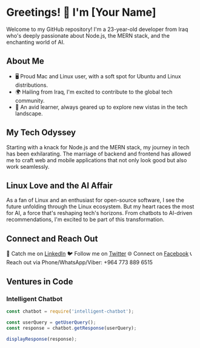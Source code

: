 # Greetings! 👋 I'm [Your Name]

Welcome to my GitHub repository! I'm a 23-year-old developer from Iraq who's deeply passionate about Node.js, the MERN stack, and the enchanting world of AI.

## About Me

- 🖥️ Proud Mac and Linux user, with a soft spot for Ubuntu and Linux distributions.
- 🌍 Hailing from Iraq, I'm excited to contribute to the global tech community.
- 🌱 An avid learner, always geared up to explore new vistas in the tech landscape.

## My Tech Odyssey

Starting with a knack for Node.js and the MERN stack, my journey in tech has been exhilarating. The marriage of backend and frontend has allowed me to craft web and mobile applications that not only look good but also work seamlessly.

## Linux Love and the AI Affair

As a fan of Linux and an enthusiast for open-source software, I see the future unfolding through the Linux ecosystem. But my heart races the most for AI, a force that's reshaping tech's horizons. From chatbots to AI-driven recommendations, I'm excited to be part of this transformation.

## Connect and Reach Out

📌 Catch me on [LinkedIn](https://www.linkedin.com/in/yourusername)
🐦 Follow me on [Twitter](https://twitter.com/yourusername)
🌐 Connect on [Facebook](https://www.facebook.com/mirko.kawa.921/)
📞 Reach out via Phone/WhatsApp/Viber: +964 773 889 6515

## Ventures in Code

### Intelligent Chatbot

```javascript
const chatbot = require('intelligent-chatbot');

const userQuery = getUserQuery();
const response = chatbot.getResponse(userQuery);

displayResponse(response);
